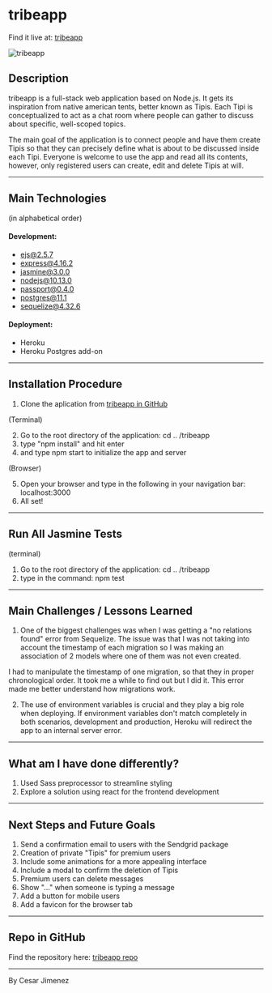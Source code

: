 # tribeapp

Find it live at: [tribeapp](https://cesar-jimenez-tribeapp.herokuapp.com/)



![tribeapp](https://www.dropbox.com/s/3nm9h9s7pn7b63x/tribeapp.JPG?raw=true "tribeapp screenshot")

## Description

tribeapp is a full-stack web application based on Node.js. It gets its inspiration from native american tents, 
better known as Tipis. Each Tipi is conceptualized to act as a chat room where people can gather to discuss about
specific, well-scoped topics. 

The main goal of the application is to connect people and have them create Tipis so that they can precisely define 
what is about to be discussed inside each Tipi. Everyone is welcome to use the app and read all its contents,
however, only registered users can create, edit and delete Tipis at will.

---
## Main Technologies 
(in alphabetical order)

#### Development:

* ejs@2.5.7
* express@4.16.2
* jasmine@3.0.0
* nodejs@10.13.0
* passport@0.4.0
* postgres@11.1
* sequelize@4.32.6

#### Deployment:

* Heroku
* Heroku Postgres add-on

---

## Installation Procedure

1. Clone the aplication from [tribeapp in GitHub](https://github.com/Cesar-Jim/tribeapp)

(Terminal)

2. Go to the root directory of the application: cd .. /tribeapp
3. type "npm install" and hit enter
4. and type npm start to initialize the app and server

(Browser)

5. Open your browser and type in the following in your navigation bar: localhost:3000
6. All set!

---

## Run All Jasmine Tests 

(terminal)

1. Go to the root directory of the application: cd .. /tribeapp
2. type in the command: npm test

---

## Main Challenges / Lessons Learned

1. One of the biggest challenges was when I was getting a "no relations found" error from Sequelize. The issue was 
that I was not taking into account the timestamp of each migration so I was making an association of 2 models where
one of them was not even created.

I had to manipulate the timestamp of one migration, so that they in proper chronological order. It took me a while 
to find out but I did it. This error made me better understand how migrations work. 

2. The use of environment variables is crucial and they play a big role when deploying. If environment variables don't
match completely in both scenarios, development and production, Heroku will redirect the app to an internal server error.

---

## What am I have done differently?

1. Used Sass preprocessor to streamline styling
2. Explore a solution using react for the frontend development

---

## Next Steps and Future Goals

1. Send a confirmation email to users with the Sendgrid package
2. Creation of private "Tipis" for premium users
3. Include some animations for a more appealing interface
4. Include a modal to confirm the deletion of Tipis
5. Premium users can delete messages
6. Show "..." when someone is typing a message
7. Add a button for mobile users
8. Add a favicon for the browser tab

---

## Repo in GitHub

Find the repository here: [tribeapp repo](https://github.com/Cesar-Jim/tribeapp)

---

By Cesar Jimenez
